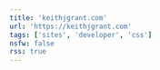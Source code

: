 ```yaml
---
title: 'keithjgrant.com'
url: 'https://keithjgrant.com'
tags: ['sites', 'developer', 'css']
nsfw: false
rss: true
---
```

